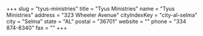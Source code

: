 +++
slug = "tyus-ministries"
title = "Tyus Ministries"
name = "Tyus Ministries"
address = "323 Wheeler Avenue"
cityIndexKey = "city-al-selma"
city = "Selma"
state = "AL"
postal = "36701"
website = ""
phone = "334 874-8340"
fax = ""
+++
